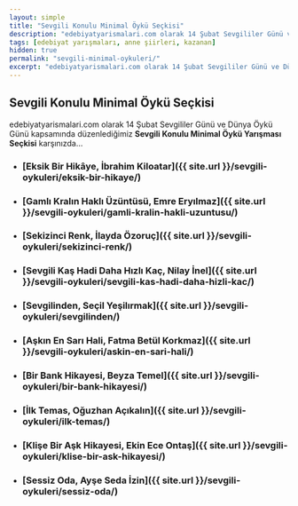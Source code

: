 ```yaml
---
layout: simple
title: "Sevgili Konulu Minimal Öykü Seçkisi"
description: "edebiyatyarismalari.com olarak 14 Şubat Sevgililer Günü ve Dünya Öykü Günü kapsamında düzenlediğimiz Sevgili Konulu Minimal Öykü Yarışması seçkisi karşınızda..."
tags: [edebiyat yarışmaları, anne şiirleri, kazanan]
hidden: true
permalink: "sevgili-minimal-oykuleri/"
excerpt: "edebiyatyarismalari.com olarak 14 Şubat Sevgililer Günü ve Dünya Öykü Günü kapsamında düzenlediğimiz Sevgili Konulu Minimal Öykü Yarışması seçkisi karşınızda..."
---
```


## Sevgili Konulu Minimal Öykü Seçkisi
edebiyatyarismalari.com olarak 14 Şubat Sevgililer Günü ve Dünya Öykü Günü kapsamında düzenlediğimiz **Sevgili Konulu Minimal Öykü Yarışması Seçkisi** karşınızda...

- ### [Eksik Bir Hikâye, İbrahim Kiloatar]({{ site.url }}/sevgili-oykuleri/eksik-bir-hikaye/)

- ### [Gamlı Kralın Haklı Üzüntüsü, Emre Eryılmaz]({{ site.url }}/sevgili-oykuleri/gamli-kralin-hakli-uzuntusu/)

- ### [Sekizinci Renk, İlayda Özoruç]({{ site.url }}/sevgili-oykuleri/sekizinci-renk/)

- ### [Sevgili Kaş Hadi Daha Hızlı Kaç, Nilay İnel]({{ site.url }}/sevgili-oykuleri/sevgili-kas-hadi-daha-hizli-kac/)

- ### [Sevgilinden, Seçil Yeşilırmak]({{ site.url }}/sevgili-oykuleri/sevgilinden/)

- ### [Aşkın En Sarı Hali, Fatma Betül Korkmaz]({{ site.url }}/sevgili-oykuleri/askin-en-sari-hali/)

- ### [Bir Bank Hikayesi, Beyza Temel]({{ site.url }}/sevgili-oykuleri/bir-bank-hikayesi/)

- ### [İlk Temas, Oğuzhan Açıkalın]({{ site.url }}/sevgili-oykuleri/ilk-temas/)

- ### [Klişe Bir Aşk Hikayesi, Ekin Ece Ontaş]({{ site.url }}/sevgili-oykuleri/klise-bir-ask-hikayesi/)

- ### [Sessiz Oda, Ayşe Seda İzin]({{ site.url }}/sevgili-oykuleri/sessiz-oda/)
